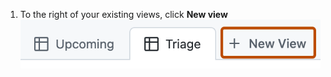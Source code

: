 1. To the right of your existing views, click **New view**
   ![Screenshot showing the view tabs at the top of a project. The "New view" button is highlighted with an orange outline.](/assets/images/help/projects-v2/new-view.png)
